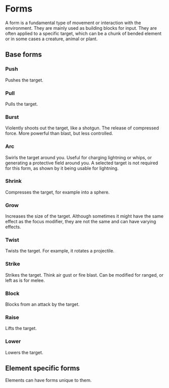 # Forms

A form is a fundamental type of movement or interaction with the environment. They are mainly used as building blocks
for input. They are often applied to a specific target, which can be a chunk of bended element or in some cases a
creature, animal or plant.

## Base forms

### Push

Pushes the target.

### Pull

Pulls the target.

### Burst

Violently shoots out the target, like a shotgun. The release of compressed force. More powerful than blast, but less controlled.

### Arc

Swirls the target around you. Useful for charging lightning or whips, or generating a protective field around you. A selected target is not required for this form, as shown by it being usable for lightning.

### Shrink

Compresses the target, for example into a sphere.

### Grow

Increases the size of the target. Although sometimes it might have the same effect as the focus modifier, they are not the same and can have varying effects.

### Twist

Twists the target. For example, it rotates a projectile.

### Strike

Strikes the target. Think air gust or fire blast. Can be modified for ranged, or left as is for melee.

### Block

Blocks from an attack by the target.

### Raise

Lifts the target.

### Lower

Lowers the target.

## Element specific forms

Elements can have forms unique to them.
